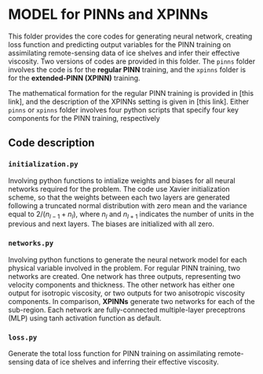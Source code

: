 # MODEL for PINNs and XPINNs

This folder provides the core codes for generating neural network, creating
loss function and predicting output variables for the PINN training on assimilating 
remote-sensing data of ice shelves and infer their effective viscosity. Two versions
of codes are provided in this folder. The `pinns` folder involves the code is for 
the **regular PINN** training, and the `xpinns` folder is for the **extended-PINN
(XPINN)** training. 

The mathematical formation for the regular PINN training is provided in [this link], 
and the description of the XPINNs setting is given in [this link]. Either `pinns` 
or `xpinns` folder involves four python scripts that specify four key components
for the PINN training, respectively

## Code description
### `initialization.py`

Involving python functions to intialize weights and biases for all neural networks required 
for the problem. The code use Xavier initialization scheme, so that the weights between each 
two layers are generated following a truncated normal distribution with zero mean and the 
variance equal to $2/(n_{l-1}+n_{l})$, where $n_{l}$ and $n_{l+1}$ indicates the number of
units in the previous and next layers. The biases are initialized with all zero.


### `networks.py`

Involving python functions to generate the neural network model for each physical variable
involved in the problem. For regular PINN training, two networks are created. One network 
has three outputs, representing two velocity components and thickness. The other network has 
either one output for isotropic viscosity, or two outputs for two anisotropic viscosity 
components. In comparison, **XPINNs** generate two networks for each of the sub-region. Each
network are fully-connected multiple-layer preceptrons (MLP) using tanh activation function
as default. 


### `loss.py`

Generate the total loss function for PINN training on assimilating remote-sensing data of ice
shelves and inferring their effective viscosity. 
